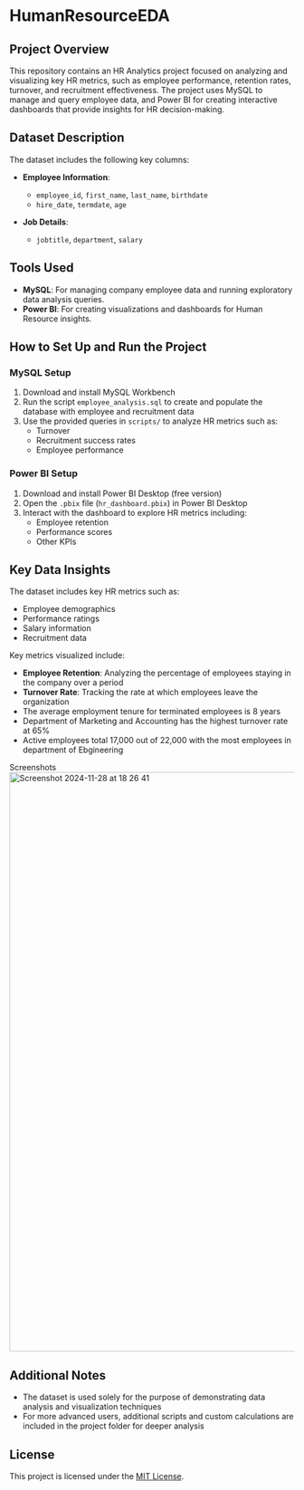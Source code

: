 # HumanResourceEDA

## Project Overview
This repository contains an HR Analytics project focused on analyzing and visualizing key HR metrics, such as employee performance, retention rates, turnover, and recruitment effectiveness. The project uses MySQL to manage and query employee data, and Power BI for creating interactive dashboards that provide insights for HR decision-making.

## Dataset Description
The dataset includes the following key columns:

- **Employee Information**: 
  - `employee_id`, `first_name`, `last_name`, `birthdate`
  - `hire_date`, `termdate`, `age`

- **Job Details**: 
  - `jobtitle`, `department`, `salary`

## Tools Used
- **MySQL**: For managing company employee data and running exploratory data analysis queries.
- **Power BI**: For creating visualizations and dashboards for Human Resource insights.

## How to Set Up and Run the Project

### MySQL Setup
1. Download and install MySQL Workbench
2. Run the script `employee_analysis.sql` to create and populate the database with employee and recruitment data
3. Use the provided queries in `scripts/` to analyze HR metrics such as:
   - Turnover
   - Recruitment success rates
   - Employee performance

### Power BI Setup
1. Download and install Power BI Desktop (free version)
2. Open the `.pbix` file (`hr_dashboard.pbix`) in Power BI Desktop
3. Interact with the dashboard to explore HR metrics including:
   - Employee retention
   - Performance scores
   - Other KPIs

## Key Data Insights
The dataset includes key HR metrics such as:
- Employee demographics
- Performance ratings
- Salary information
- Recruitment data

Key metrics visualized include:

- **Employee Retention**: Analyzing the percentage of employees staying in the company over a period
- **Turnover Rate**: Tracking the rate at which employees leave the organization
- The average employment tenure for terminated employees is 8 years
- Department of Marketing and Accounting has the highest turnover rate at 65%
- Active employees total 17,000 out of 22,000 with the most employees in department of Ebgineering


Screenshots
<img width="1024" alt="Screenshot 2024-11-28 at 18 26 41" src="https://github.com/user-attachments/assets/8e093323-9c22-4e82-9bd2-5bce75f4ab90">


## Additional Notes

- The dataset is used solely for the purpose of demonstrating data analysis and visualization techniques
- For more advanced users, additional scripts and custom calculations are included in the project folder for deeper analysis

## License
This project is licensed under the [MIT License](LICENSE).
